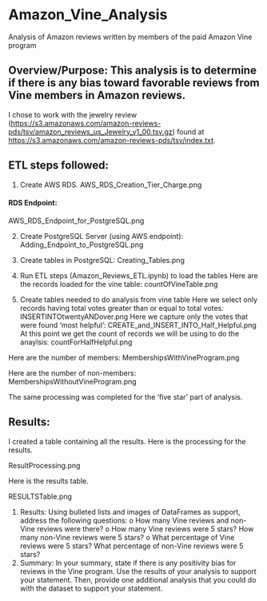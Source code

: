 # Amazon_Vine_Analysis
Analysis of Amazon reviews written by members of the paid Amazon Vine program

## Overview/Purpose:  This analysis is to determine if there is any bias toward favorable reviews from Vine members in Amazon reviews. 
I chose to work with the jewelry review (https://s3.amazonaws.com/amazon-reviews-pds/tsv/amazon_reviews_us_Jewelry_v1_00.tsv.gz) found at https://s3.amazonaws.com/amazon-reviews-pds/tsv/index.txt. 

## ETL steps followed:  
1)	Create AWS RDS. 
AWS_RDS_Creation_Tier_Charge.png
#### RDS Endpoint:
AWS_RDS_Endpoint_for_PostgreSQL.png


2)	Create PostgreSQL Server (using AWS endpoint): 
Adding_Endpoint_to_PostgreSQL.png

3)	Create tables in PostgreSQL:
Creating_Tables.png

4)	Run ETL steps (Amazon_Reviews_ETL.ipynb) to load the tables
Here are the records loaded for the vine table: 
countOfVineTable.png


5)	Create tables needed to do analysis from vine table
Here we select only records having total votes greater than or equal to total votes: 
INSERTINTOtwentyANDover.png
Here we capture only the votes that were found ‘most helpful’: 
CREATE_and_INSERT_INTO_Half_Helpful.png
At this point we get the count of records we will be using to do the anaylsis: 
countForHalfHelpful.png

Here are the number of members: 
MembershipsWithVineProgram.png

Here are the number of non-members:
MembershipsWithoutVineProgram.png

The same processing was completed for the ‘five star’ part of analysis.


## Results:  
I created a table containing all the results. Here is the processing for the results.

ResultProcessing.png


Here is the results table.


RESULTSTable.png


1.	Results: Using bulleted lists and images of DataFrames as support, address the following questions:
o	How many Vine reviews and non-Vine reviews were there?
o	How many Vine reviews were 5 stars? How many non-Vine reviews were 5 stars?
o	What percentage of Vine reviews were 5 stars? What percentage of non-Vine reviews were 5 stars?
2.	Summary: In your summary, state if there is any positivity bias for reviews in the Vine program. Use the results of your analysis to support your statement. Then, provide one additional analysis that you could do with the dataset to support your statement.

